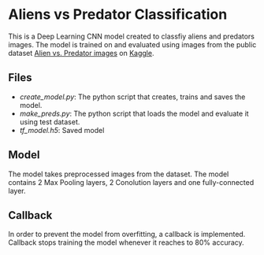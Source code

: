 # Aliens vs Predator Classification

This is a Deep Learning CNN model created to classfiy aliens and predators images. The model is trained on and evaluated using images from the public dataset [Alien vs. Predator images](https://www.kaggle.com/pmigdal/alien-vs-predator-images) on [Kaggle](www.kaggle.com).

## Files

- *create_model.py*: The python script that creates, trains and saves the model.
- *make_preds.py*: The python script that loads the model and evaluate it using test dataset.
- *tf_model.h5*: Saved model

## Model

The model takes preprocessed images from the dataset. The model contains 2 Max Pooling layers, 2 Conolution layers and one fully-connected layer.  

## Callback

In order to prevent the model from overfitting, a callback is implemented. Callback stops training the model whenever it reaches to 80% accuracy.